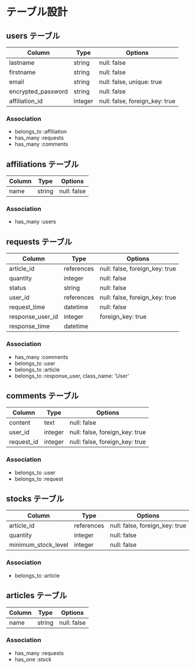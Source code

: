 # テーブル設計

## users テーブル

| Column             | Type       | Options     |
| ------------------ | ---------- | ----------- |
| lastname           | string     | null: false |
| firstname          | string     | null: false |
| email              | string     | null: false, unique: true |
| encrypted_password | string     | null: false |
| affiliation_id     | integer    | null: false, foreign_key: true |

### Association

- belongs_to :affiliation
- has_many :requests
- has_many :comments

## affiliations テーブル

| Column             | Type       | Options     |
| ------------------ | ---------- | ----------- |
| name               | string     | null: false |

### Association

- has_many :users

## requests テーブル

| Column             | Type       | Options     |
| ------------------ | ---------- | ----------- |
| article_id         | references | null: false, foreign_key: true |
| quantity           | integer    | null: false |
| status             | string     | null: false |
| user_id            | references | null: false, foreign_key: true |
| request_time       | datetime   | null: false |
| response_user_id   | integer    | foreign_key: true |
| response_time      | datetime   |             |

### Association

- has_many :comments
- belongs_to :user
- belongs_to :article
- belongs_to :response_user, class_name: 'User'

## comments テーブル

| Column             | Type       | Options     |
| ------------------ | ---------- | ----------- |
| content            | text       | null: false |
| user_id            | integer    | null: false, foreign_key: true |
| request_id         | integer    | null: false, foreign_key: true |

### Association

- belongs_to :user
- belongs_to :request

## stocks テーブル

| Column              | Type       | Options     |
| ------------------- | ---------- | ----------- |
| article_id          | references | null: false, foreign_key: true |
| quantity            | integer    | null: false |
| minimum_stock_level | integer    | null: false |

### Association
- belongs_to :article

## articles テーブル

| Column              | Type       | Options     |
| ------------------- | ---------- | ----------- |
| name                | string     | null: false |

### Association
- has_many :requests
- has_one :stock